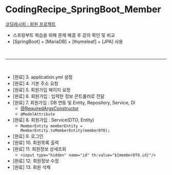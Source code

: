 # CodingRecipe_SpringBoot_Member


[코딩레시피 : 회원 프로젝트](https://www.youtube.com/watch?v=RhM1bQ76Tv0&list=PLV9zd3otBRt5ANIjawvd-el3QU594wyx7&index=1)


- 스프링부트 복습을 위해 문제 해결 후 강의 확인 및 비교
- [SpringBoot] + [MariaDB] + [thymeleaf] + [JPA] 사용

<br>

---
<br>

- [완료] 3. application.yml 설정
- [완료] 4. 기본 주소 요청
- [완료] 5. 회원가입 페이지 요청
- [완료] 6. 회원가입 : 입력한 정보 콘트롤러로 전달
- [완료] 7. 회원가입 : DB 연동 및 Entity, Repository, Service, DI
  - [@RequiredArgsConstructor](https://velog.io/@developerjun0615/Spring-RequiredArgsConstructor-%EC%96%B4%EB%85%B8%ED%85%8C%EC%9D%B4%EC%85%98%EC%9D%84-%EC%82%AC%EC%9A%A9%ED%95%9C-%EC%83%9D%EC%84%B1%EC%9E%90-%EC%A3%BC%EC%9E%85)
  - `@ModelAttribute` 
- [완료] 8. 회원가입 : Service(DTO, Entity)
  - `MemberEntity memberEntity = MemberEntity.toMemberEntity(memberDTO);`
- [완료] 9. 로그인
- [완료] 10. 회원목록 출력
- [완료] 11. 회원정보 상세조회
  - `<input type="hidden" name="id" th:value="${memberDTO.id}"/>`
- [완료] 12. 회원정보 수정
- [완료] 13. 회원 삭제













